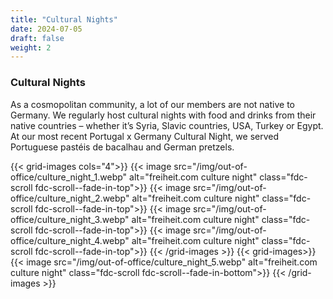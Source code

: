 ```yaml
---
title: "Cultural Nights"
date: 2024-07-05
draft: false
weight: 2
---
```


### Cultural Nights

As a cosmopolitan community, a lot of our members are not native to Germany. We regularly host cultural nights with food and drinks from their native countries – whether it’s Syria, Slavic countries, USA, Turkey or Egypt. At our most recent Portugal x Germany Cultural Night, we served Portuguese pastéis de bacalhau and German pretzels.

{{< grid-images cols="4">}}
    {{< image src="/img/out-of-office/culture_night_1.webp" alt="freiheit.com culture night" class="fdc-scroll fdc-scroll--fade-in-top">}}
    {{< image src="/img/out-of-office/culture_night_2.webp" alt="freiheit.com culture night" class="fdc-scroll fdc-scroll--fade-in-top">}}
    {{< image src="/img/out-of-office/culture_night_3.webp" alt="freiheit.com culture night" class="fdc-scroll fdc-scroll--fade-in-top">}}
    {{< image src="/img/out-of-office/culture_night_4.webp" alt="freiheit.com culture night" class="fdc-scroll fdc-scroll--fade-in-top">}}
{{< /grid-images >}}
{{< grid-images>}}
    {{< image src="/img/out-of-office/culture_night_5.webp" alt="freiheit.com culture night" class="fdc-scroll fdc-scroll--fade-in-bottom">}}
{{< /grid-images >}}

